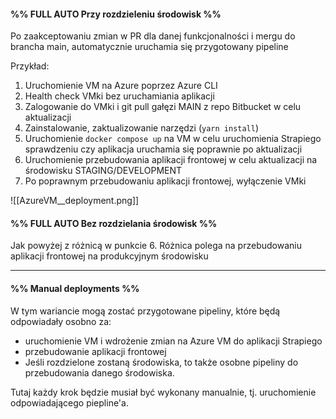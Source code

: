 #### %% FULL AUTO Przy rozdzieleniu środowisk %%

Po zaakceptowaniu zmian w PR dla danej funkcjonalności i mergu do brancha main, automatycznie uruchamia się przygotowany pipeline

Przykład:

1. Uruchomienie VM na Azure poprzez Azure CLI
2. Health check VMki bez uruchamiania aplikacji
3. Zalogowanie do VMki i git pull gałęzi MAIN z repo Bitbucket w celu aktualizacji
4. Zainstalowanie, zaktualizowanie narzędzi (`yarn install`)
5. Uruchomienie `docker compose up` na VM w celu uruchomienia Strapiego sprawdzeniu czy aplikacja uruchamia się poprawnie po aktualizacji
6. Uruchomienie przebudowania aplikacji frontowej w celu aktualizacji na środowisku STAGING/DEVELOPMENT
7. Po poprawnym przebudowaniu aplikacji frontowej, wyłączenie VMki

![[AzureVM__deployment.png]]

#### %% FULL AUTO Bez rozdzielania środowisk %%

Jak powyżej z różnicą w punkcie 6. Różnica polega na przebudowaniu aplikacji frontowej na produkcyjnym środowisku  


---

#### %% Manual deployments %%

W tym wariancie mogą zostać przygotowane pipeliny, które będą odpowiadały osobno za:
- uruchomienie VM i wdrożenie zmian na Azure VM do aplikacji Strapiego
- przebudowanie aplikacji frontowej
- Jeśli rozdzielone zostaną środowiska, to także osobne pipeliny do przebudowania danego środowiska.

Tutaj każdy krok będzie musiał być wykonany manualnie, tj. uruchomienie odpowiadającego piepline'a.
